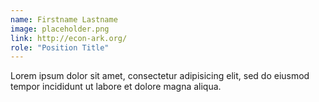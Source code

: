 ```yaml
---
name: Firstname Lastname
image: placeholder.png
link: http://econ-ark.org/
role: "Position Title"
---
```

Lorem ipsum dolor sit amet, consectetur adipisicing elit, sed do eiusmod tempor incididunt ut labore et dolore magna aliqua.